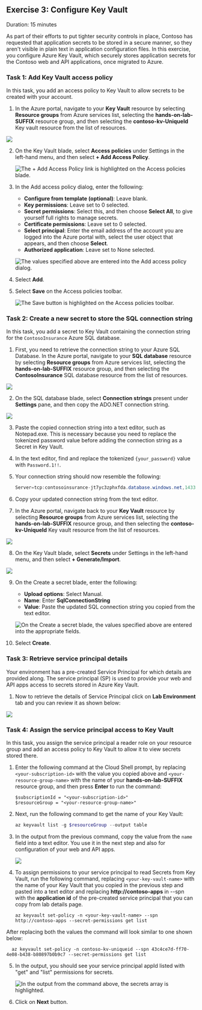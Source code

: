 ## Exercise 3: Configure Key Vault

Duration: 15 minutes

As part of their efforts to put tighter security controls in place, Contoso has requested that application secrets to be stored in a secure manner, so they aren't visible in plain text in application configuration files. In this exercise, you configure Azure Key Vault, which securely stores application secrets for the Contoso web and API applications, once migrated to Azure.

### Task 1: Add Key Vault access policy

In this task, you add an access policy to Key Vault to allow secrets to be created with your account.

1. In the Azure portal, navigate to your **Key Vault** resource by selecting **Resource groups** from Azure services list, selecting the **hands-on-lab-SUFFIX** resource group, and then selecting the **contoso-kv-UniqueId** Key vault resource from the list of resources.

  ![](media/amp.png)

2. On the Key Vault blade, select **Access policies** under Settings in the left-hand menu, and then select **+ Add Access Policy**.

    ![The + Add Access Policy link is highlighted on the Access policies blade.](media/key-vault-add-access-policy-link.png "Access policies")

3. In the Add access policy dialog, enter the following:

   - **Configure from template (optional)**: Leave blank.
   - **Key permissions**: Leave set to 0 selected.
   - **Secret permissions**: Select this, and then choose **Select All**, to give yourself full rights to manage secrets.
   - **Certificate permissions**: Leave set to 0 selected.
   - **Select principal**: Enter the email address of the account you are logged into the Azure portal with, select the user object that appears, and then choose **Select**.
   - **Authorized application**: Leave set to None selected.

   ![The values specified above are entered into the Add access policy dialog.](media/key-vault-add-access-policy.png "Key Vault")

4. Select **Add**.

5. Select **Save** on the Access policies toolbar.

   ![The Save button is highlighted on the Access policies toolbar.](media/key-vault-access-policies-save.png "Key Vault")

### Task 2: Create a new secret to store the SQL connection string

In this task, you add a secret to Key Vault containing the connection string for the `ContosoInsurance` Azure SQL database.

1. First, you need to retrieve the connection string to your Azure SQL Database. In the Azure portal, navigate to your **SQL database** resource by selecting **Resource groups** from Azure services list, selecting the **hands-on-lab-SUFFIX** resource group, and then selecting the **ContosoInsurance** SQL database resource from the list of resources.

  ![](media/amg2.png)

2. On the SQL database blade, select **Connection strings** present under **Settings** pane, and then copy the ADO.NET connection string.

  ![](media/amq.png)

3. Paste the copied connection string into a text editor, such as Notepad.exe. This is necessary because you need to replace the tokenized password value before adding the connection string as a Secret in Key Vault.

4. In the text editor, find and replace the tokenized `{your_password}` value with `Password.1!!`.

5. Your connection string should now resemble the following:

    ```csharp
    Server=tcp:contosoinsurance-jt7yc3zphxfda.database.windows.net,1433;Initial Catalog=ContosoInsurance;Persist Security Info=False;User ID=demouser;Password=Password.1!!;MultipleActiveResultSets=False;Encrypt=True;TrustServerCertificate=False;Connection Timeout=30;
    ```

6. Copy your updated connection string from the text editor.

7. In the Azure portal, navigate back to your **Key Vault** resource by selecting **Resource groups** from Azure services list, selecting the **hands-on-lab-SUFFIX** resource group, and then selecting the **contoso-kv-UniqueId** Key vault resource from the list of resources.

  ![](media/amp.png)

8. On the Key Vault blade, select **Secrets** under Settings in the left-hand menu, and then select **+ Generate/Import**.

  ![](media/amr.png)

9. On the Create a secret blade, enter the following:

    - **Upload options**: Select Manual.
    - **Name**: Enter **SqlConnectionString**
    - **Value**: Paste the updated SQL connection string you copied from the text editor.

    ![On the Create a secret blade, the values specified above are entered into the appropriate fields.](media/key-vault-secrets-create.png "Create a secret")

10. Select **Create**.

### Task 3: Retrieve service principal details

Your environment has a pre-created Service Principal for which details are provided along. The service principal (SP) is used to provide your web and API apps access to secrets stored in Azure Key Vault.

1. Now to retrieve the details of Service Principal click on **Lab Environment** tab and you can review it as shown below:
  
  ![](media/amb.png)

### Task 4: Assign the service principal access to Key Vault

In this task, you assign the service principal a reader role on your resource group and add an access policy to Key Vault to allow it to view secrets stored there.

1. Enter the following command at the Cloud Shell prompt, by replacing `<your-subscription-id>` with the value you copied above and `<your-resource-group-name>` with the name of your **hands-on-lab-SUFFIX** resource group, and then press **Enter** to run the command:

   ```
   $subscriptionId = "<your-subscription-id>"
   $resourceGroup = "<your-resource-group-name>"
   ```

2. Next, run the following command to get the name of your Key Vault:

    ```powershell
    az keyvault list -g $resourceGroup --output table
    ```

3. In the output from the previous command, copy the value from the `name` field into a text editor. You use it in the next step and also for configuration of your web and API apps.

   ![](media/app36.png)

4. To assign permissions to your service principal to read Secrets from Key Vault, run the following command, replacing `<your-key-vault-name>` with the name of your Key Vault that you copied in the previous step and pasted into a text editor and replacing **http://contoso-apps** in --spn with the **application id** of the pre-created service principal that you can copy from lab details page.

   ```
   az keyvault set-policy -n <your-key-vault-name> --spn http://contoso-apps --secret-permissions get list
   ```
    
 After replacing both the values the command will look similar to one shown below:
 
 ```
   az keyvault set-policy -n contoso-kv-uniqueid --spn 43c4ce7d-ff70-4e08-b438-b80897b0b9c7 --secret-permissions get list
 ```

5. In the output, you should see your service principal appId listed with "get" and "list" permissions for secrets.

    ![In the output from the command above, the secrets array is highlighted.](media/azure-cloud-shell-az-keyvault-set-policy.png "Azure Cloud Shell")
    
6. Click on **Next** button.
